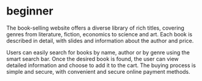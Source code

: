 # beginner
The book-selling website offers a diverse library of rich titles, covering genres from literature, fiction, economics to science and art. Each book is described in detail, with slides and information about the author and price.

Users can easily search for books by name, author or by genre using the smart search bar. Once the desired book is found, the user can view detailed information and choose to add it to the cart. The buying process is simple and secure, with convenient and secure online payment methods.
